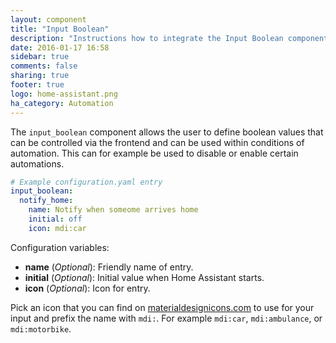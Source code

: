 ```yaml
---
layout: component
title: "Input Boolean"
description: "Instructions how to integrate the Input Boolean component into Home Assistant."
date: 2016-01-17 16:58
sidebar: true
comments: false
sharing: true
footer: true
logo: home-assistant.png
ha_category: Automation
---
```


The `input_boolean` component allows the user to define boolean values that can be controlled via the frontend and can be used within conditions of automation. This can for example be used to disable or enable certain automations.

```yaml
# Example configuration.yaml entry
input_boolean:
  notify_home:
    name: Notify when someome arrives home
    initial: off
    icon: mdi:car
```

Configuration variables:

- **name** (*Optional*): Friendly name of entry.
- **initial** (*Optional*): Initial value when Home Assistant starts.
- **icon** (*Optional*): Icon for entry.

Pick an icon that you can find on [materialdesignicons.com](https://materialdesignicons.com/) to use for your input and prefix the name with `mdi:`. For example `mdi:car`, `mdi:ambulance`, or  `mdi:motorbike`.

